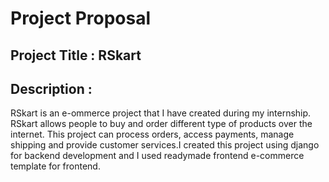 # Project Proposal

## Project Title : RSkart
## Description :
RSkart is an e-ommerce project that I have created during my internship. RSkart allows people to buy and order different type of products over the internet. This project can process orders, access payments, manage shipping and provide customer services.I created this project using django for backend development and I used readymade frontend e-commerce template for frontend.
